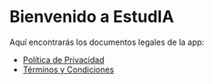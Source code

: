 # Bienvenido a EstudIA
Aquí encontrarás los documentos legales de la app:
- [Política de Privacidad](politica_privacidad)
- [Términos y Condiciones](terminos_condiciones)
